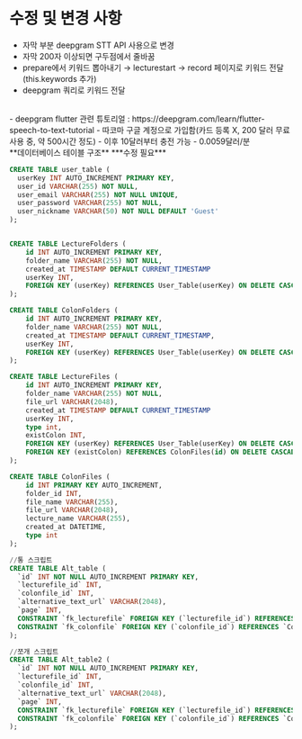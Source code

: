 # 수정 및 변경 사항

- 자막 부분 deepgram STT API 사용으로 변경
- 자막 200자 이상되면 구두점에서 줄바꿈
- prepare에서 키워드 뽑아내기 → lecturestart → record 페이지로 키워드 전달 (this.keywords 추가)
- deepgram 쿼리로 키워드 전달
<br>
- deepgram flutter 관련 튜토리얼 : https://deepgram.com/learn/flutter-speech-to-text-tutorial
- 따코마 구글 계정으로 가입함(카드 등록 X, 200 달러 무료 사용 중, 약 500시간 정도)
- 이후 10달러부터 충전 가능
- 0.0059달러/분


<br>
**데이터베이스 테이블 구조**
***수정 필요***<br>

```sql
CREATE TABLE user_table (
  userKey INT AUTO_INCREMENT PRIMARY KEY,
  user_id VARCHAR(255) NOT NULL,
  user_email VARCHAR(255) NOT NULL UNIQUE,
  user_password VARCHAR(255) NOT NULL,
  user_nickname VARCHAR(50) NOT NULL DEFAULT 'Guest'
);


CREATE TABLE LectureFolders (
    id INT AUTO_INCREMENT PRIMARY KEY,
    folder_name VARCHAR(255) NOT NULL,
    created_at TIMESTAMP DEFAULT CURRENT_TIMESTAMP
    userKey INT,
    FOREIGN KEY (userKey) REFERENCES User_Table(userKey) ON DELETE CASCADE
);

CREATE TABLE ColonFolders (
    id INT AUTO_INCREMENT PRIMARY KEY,
    folder_name VARCHAR(255) NOT NULL,
    created_at TIMESTAMP DEFAULT CURRENT_TIMESTAMP,
    userKey INT,
    FOREIGN KEY (userKey) REFERENCES User_Table(userKey) ON DELETE CASCADE
);

CREATE TABLE LectureFiles (
    id INT AUTO_INCREMENT PRIMARY KEY,
    folder_name VARCHAR(255) NOT NULL,
    file_url VARCHAR(2048),
    created_at TIMESTAMP DEFAULT CURRENT_TIMESTAMP
    userKey INT,
    type int,
    existColon INT,
    FOREIGN KEY (userKey) REFERENCES User_Table(userKey) ON DELETE CASCADE,
    FOREIGN KEY (existColon) REFERENCES ColonFiles(id) ON DELETE CASCADE
);

CREATE TABLE ColonFiles (
    id INT PRIMARY KEY AUTO_INCREMENT,
    folder_id INT,
    file_name VARCHAR(255),
    file_url VARCHAR(2048),
    lecture_name VARCHAR(255),
    created_at DATETIME,
    type int
);

//통 스크립트
CREATE TABLE Alt_table (
  `id` INT NOT NULL AUTO_INCREMENT PRIMARY KEY,
  `lecturefile_id` INT,
  `colonfile_id` INT,
  `alternative_text_url` VARCHAR(2048),
  `page` INT,
  CONSTRAINT `fk_lecturefile` FOREIGN KEY (`lecturefile_id`) REFERENCES `LectureFiles` (`id`),
  CONSTRAINT `fk_colonfile` FOREIGN KEY (`colonfile_id`) REFERENCES `ColonFiles` (`id`)
);

//쪼개 스크립트
CREATE TABLE Alt_table2 (
  `id` INT NOT NULL AUTO_INCREMENT PRIMARY KEY,
  `lecturefile_id` INT,
  `colonfile_id` INT,
  `alternative_text_url` VARCHAR(2048),
  `page` INT,
  CONSTRAINT `fk_lecturefile` FOREIGN KEY (`lecturefile_id`) REFERENCES `LectureFiles` (`id`),
  CONSTRAINT `fk_colonfile` FOREIGN KEY (`colonfile_id`) REFERENCES `ColonFiles` (`id`)
);


```
